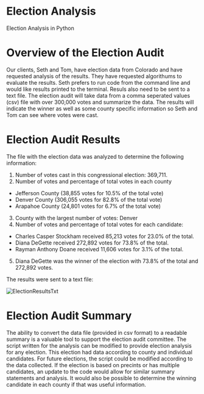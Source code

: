 # Election Analysis
Election Analysis in Python

# Overview of the Election Audit

Our clients, Seth and Tom, have election data from Colorado and have requested analysis of the results. They have requested algorithums to evaluate the results. Seth prefers to run code from the command line and would like results printed to the terminal. Resuls also need to be sent to a text file. The election audit will take data from a comma seperated values (csv) file with over 300,000 votes and summarize the data.  The results will indicate the winner as well as some county specific information so Seth and Tom can see where votes were cast. 

# Election Audit Results

The file with the election data was analyzed to determine the following information: 

1. Number of votes cast in this congressional election: 369,711. 
2. Number of votes and percentage of total votes in each county
*   Jefferson County (38,855 votes for 10.5% of the total vote)
*   Denver County  (306,055 votes for 82.8% of the total vote)
*   Arapahoe County (24,801 votes for 6.7% of the total vote)
3. County with the largest number of votes: Denver
4. Number of votes and percentage of total votes for each candidate: 
*   Charles Casper Stockham received 85,213 votes for 23.0% of the total. 
*   Diana DeGette received 272,892 votes for 73.8% of the total.
*   Rayman Anthony Doane received 11,606 votes for 3.1% of the total. 
5. Diana DeGette was the winner of the election with 73.8% of the total and 272,892 votes. 

 The results were sent to a text file:
 
 ![ElectionResultsTxt](https://user-images.githubusercontent.com/98054953/159175045-154a6a73-80eb-41e9-bcaf-798ba943237d.png)

# Election Audit Summary 

The ability to convert the data file (provided in csv format) to a readable summary is a valuable tool to support the election audit committee. The script written for the analysis can be modified to provide election analysis for any election.  This election had data according to county and individual candidates.  For future elections, the script could be modified according to the data collected.  If the election is based on precints or has multiple candidates, an update to the code would allow for similar summary statements and analysis. It would also be possible to determine the winning candidate in each county if that was useful information. 
